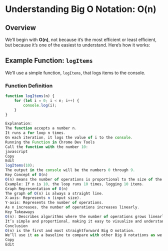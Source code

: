# Understanding Big O Notation: O(n)

## Overview

We’ll begin with **O(n)**, not because it’s the most efficient or least efficient, but because it’s one of the easiest to understand. Here’s how it works:

## Example Function: `logItems`

We’ll use a simple function, `logItems`, that logs items to the console.

### Function Definition

```javascript
function logItems(n) {
    for (let i = 0; i < n; i++) {
        console.log(i);
    }
}

Explanation:
The function accepts a number n.
It runs a for loop n times.
On each iteration, it logs the value of i to the console.
Running the Function in Chrome Dev Tools
Call the function with the number 10:
javascript
Copy
Edit
logItems(10);
The output in the console will be the numbers 0 through 9.
Key Concept of O(n)
O(n) means the number of operations is proportional to the size of the input (n).
Example: If n is 10, the loop runs 10 times, logging 10 items.
Graph Representation of O(n)
The graph of O(n) is always a straight line.
X-axis: Represents n (input size).
Y-axis: Represents the number of operations.
As n increases, the number of operations increases linearly.
Key Takeaways
O(n): Describes algorithms where the number of operations grows linearly with the input size.
It’s simple and proportional, making it easy to visualize and understand.
Conclusion
O(n) is the first and most straightforward Big O notation.
We’ll use it as a baseline to compare with other Big O notations as we explore more examples.
Copy
Edit






